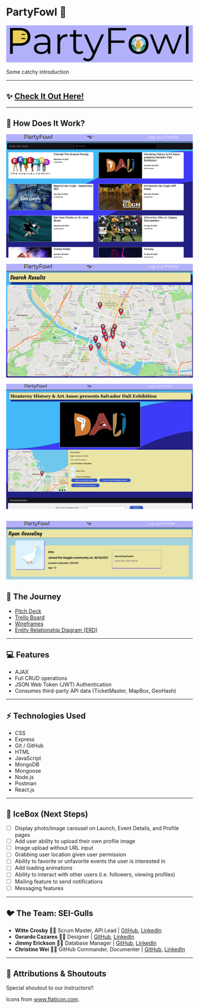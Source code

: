 # PartyFowl :tada:
![PartyFowl Logo](src/assets/logo.png)

Some catchy introduction

---
## :sparkles: [Check It Out Here!](https://partyfowl.herokuapp.com/)
---
## :partying_face: How Does It Work? 



![Landing Page](src/assets/landing.png) 

![Search Page with Map](src/assets/maps.png)

![Event Details Page](src/assets/eventdetail.png)

![Profile Page](src/assets/profile.png)
---
## :egg: The Journey 
- [Pitch Deck](https://docs.google.com/presentation/d/1bQ29lyAS3Sh1EwHPWaYkkN7ltEh5ggD-Cd8myElIi1k/edit?usp=sharing)
- [Trello Board](https://trello.com/b/JQFN0NHt/partyfowl)
- [Wireframes](https://whimsical.com/wireframe-EYSLtdCCMTEAnC2rkBGgYB)
- [Entity Relationship Diagram (ERD)](https://whimsical.com/erd-9fAMAuyj7CswdHDDe1K1VW)
---
## :computer: Features
- AJAX 
- Full CRUD operations
- JSON Web Token (JWT) Authentication
- Consumes third-party API data (TicketMaster, MapBox, GeoHash)
---
## :zap: Technologies Used 
- CSS
- Express
- Git / GitHub
- HTML
- JavaScript
- MongoDB
- Mongoose
- Node.js
- Postman
- React.js
---
## :ice_cube: IceBox (Next Steps) 
- [ ] Display photo/image carousel on Launch, Event Details, and Profile pages
- [ ] Add user ability to upload their own profile image
- [ ] Image upload without URL input
- [ ] Grabbing user location given user permission 
- [ ] Ability to favorite or unfavorite events the user is interested in
- [ ] Add loading animations
- [ ] Ability to interact with other users (i.e. followers, viewing profiles)
- [ ] Mailing feature to send notifications
- [ ] Messaging features
---
## :bird: The Team: SEI-Gulls 
- **Witte Crosby** :technologist: Scrum Master, API Lead | [GitHub](https://github.com/jwcrosby), [LinkedIn](https://www.linkedin.com/in/wittec/)
- **Gerardo Cazares** :technologist: Designer | [GitHub](https://github.com/geedtd), [LinkedIn](https://www.linkedin.com/in/gerardocazares/)
- **Jimmy Erickson** :technologist: Database Manager | [GitHub](https://github.com/JImmyJImmy0), [LinkedIn](https://www.linkedin.com/in/james--erickson/)
- **Christine Wei** :woman_technologist: GitHub Commander, Documenter | [GitHub](https://github.com/christinew2), [LinkedIn](https://www.linkedin.com/in/christinew2/)

---
## :yellow_heart: Attributions & Shoutouts
Special shoutout to our instructors!!

Icons from www.flaticon.com. 
